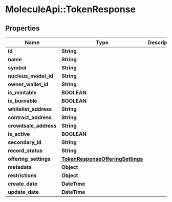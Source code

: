 # MoleculeApi::TokenResponse

## Properties
Name | Type | Description | Notes
------------ | ------------- | ------------- | -------------
**id** | **String** |  | [optional] 
**name** | **String** |  | [optional] 
**symbol** | **String** |  | [optional] 
**nucleus_model_id** | **String** |  | [optional] 
**owner_wallet_id** | **String** |  | [optional] 
**is_mintable** | **BOOLEAN** |  | [optional] 
**is_burnable** | **BOOLEAN** |  | [optional] 
**whitelist_address** | **String** |  | [optional] 
**contract_address** | **String** |  | [optional] 
**crowdsale_address** | **String** |  | [optional] 
**is_active** | **BOOLEAN** |  | [optional] 
**secondary_id** | **String** |  | [optional] 
**record_status** | **String** |  | [optional] 
**offering_settings** | [**TokenResponseOfferingSettings**](TokenResponseOfferingSettings.md) |  | [optional] 
**metadata** | **Object** |  | [optional] 
**restrictions** | **Object** |  | [optional] 
**create_date** | **DateTime** |  | [optional] 
**update_date** | **DateTime** |  | [optional] 


